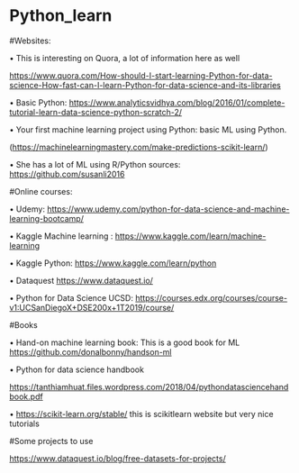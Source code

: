 # Python_learn

#Websites:

•	This is interesting on Quora, a lot of information here as well

https://www.quora.com/How-should-I-start-learning-Python-for-data-science-How-fast-can-I-learn-Python-for-data-science-and-its-libraries

•	Basic Python: https://www.analyticsvidhya.com/blog/2016/01/complete-tutorial-learn-data-science-python-scratch-2/

•	Your first machine learning project using Python: basic ML using Python.

(https://machinelearningmastery.com/make-predictions-scikit-learn/)  

•	She has a lot of ML using R/Python sources: https://github.com/susanli2016


#Online courses:

•	Udemy: https://www.udemy.com/python-for-data-science-and-machine-learning-bootcamp/ 

•	Kaggle Machine learning : https://www.kaggle.com/learn/machine-learning

•	Kaggle Python: https://www.kaggle.com/learn/python

•	Dataquest https://www.dataquest.io/ 

•	Python for Data Science UCSD: https://courses.edx.org/courses/course-v1:UCSanDiegoX+DSE200x+1T2019/course/

#Books

•	Hand-on machine learning book: This is a good book for ML https://github.com/donalbonny/handson-ml

•	Python for data science handbook

https://tanthiamhuat.files.wordpress.com/2018/04/pythondatasciencehandbook.pdf

•	https://scikit-learn.org/stable/ this is scikitlearn website but very nice tutorials

#Some projects to use 

https://www.dataquest.io/blog/free-datasets-for-projects/

